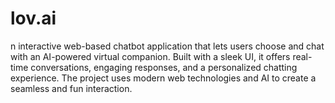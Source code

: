 # lov.ai
n interactive web-based chatbot application that lets users choose and chat with an AI-powered virtual companion. Built with a sleek UI, it offers real-time conversations, engaging responses, and a personalized chatting experience. The project uses modern web technologies and AI to create a seamless and fun interaction.
